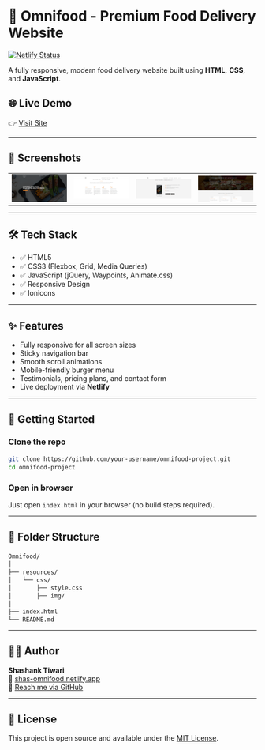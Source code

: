 # 🥗 Omnifood - Premium Food Delivery Website

[![Netlify Status](https://api.netlify.com/api/v1/badges/e1b88bb9-fb39-4565-98a1-f0f888ad33f4/deploy-status)](https://app.netlify.com/sites/shas-omnifood/deploys)

A fully responsive, modern food delivery website built using **HTML**, **CSS**, and **JavaScript**.

## 🌐 Live Demo  
👉 [Visit Site](https://shas-omnifood.netlify.app/)

---

## 📸 Screenshots

<table>
<tr>
<td><img src="https://github.com/shaasshh14/Omnifood-net/blob/main/preview/1.png" width="250"/></td>
<td><img src="https://github.com/shaasshh14/Omnifood-net/blob/main/preview/2.png" width="250"/></td>
<td><img src="https://github.com/shaasshh14/Omnifood-net/blob/main/preview/3.png" width="250"/></td>
<td><img src="https://github.com/shaasshh14/Omnifood-net/blob/main/preview/4.png" width="250"/></td>
</tr>
</table>

---

## 🛠 Tech Stack

- ✅ HTML5
- ✅ CSS3 (Flexbox, Grid, Media Queries)
- ✅ JavaScript (jQuery, Waypoints, Animate.css)
- ✅ Responsive Design
- ✅ Ionicons

---

## ✨ Features

- Fully responsive for all screen sizes
- Sticky navigation bar
- Smooth scroll animations
- Mobile-friendly burger menu
- Testimonials, pricing plans, and contact form
- Live deployment via **Netlify**

---

## 🚀 Getting Started

### Clone the repo

```bash
git clone https://github.com/your-username/omnifood-project.git
cd omnifood-project
```

### Open in browser

Just open `index.html` in your browser (no build steps required).

---

## 📂 Folder Structure

```
Omnifood/
│
├── resources/
│   └── css/
│       ├── style.css
│       ├── img/
│
├── index.html
└── README.md
```

---

## 🧑‍💻 Author

**Shashank Tiwari**  
📍 [shas-omnifood.netlify.app](https://shas-omnifood.netlify.app/)  
📧 [Reach me via GitHub](https://github.com/shaasshh14)

---

## 📄 License

This project is open source and available under the [MIT License](LICENSE).
